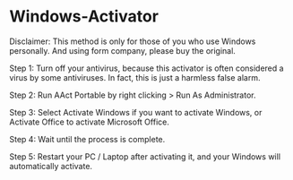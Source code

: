 # Windows-Activator

Disclaimer:
This method is only for those of you who use Windows personally.  And using form company, please buy the original.

Step 1: Turn off your antivirus, because this activator is often considered a virus by some antiviruses.  In fact, this is just a harmless false alarm.

Step 2: Run AAct Portable by right clicking > Run As Administrator.

Step 3: Select Activate Windows if you want to activate Windows, or Activate Office to activate Microsoft Office.

Step 4: Wait until the process is complete.

Step 5: Restart your PC / Laptop after activating it, and your Windows will automatically activate.
